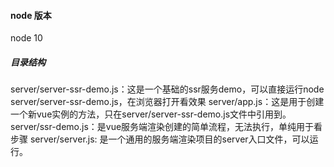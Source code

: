 #### node 版本
node 10

##### 目录结构
server/server-ssr-demo.js：这是一个基础的ssr服务demo，可以直接运行node server/server-ssr-demo.js，在浏览器打开看效果
server/app.js：这是用于创建一个新vue实例的方法，只在server/server-ssr-demo.js文件中引用到。
server/ssr-demo.js：是vue服务端渲染创建的简单流程，无法执行，单纯用于看步骤
server/server.js: 是一个通用的服务端渲染项目的server入口文件，可以运行。



